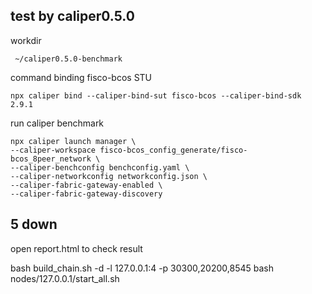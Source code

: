 ##  test by caliper0.5.0
workdir 
```
 ~/caliper0.5.0-benchmark
```
command
binding fisco-bcos STU
```
npx caliper bind --caliper-bind-sut fisco-bcos --caliper-bind-sdk 2.9.1
```
run caliper benchmark

```
npx caliper launch manager \
--caliper-workspace fisco-bcos_config_generate/fisco-bcos_8peer_network \
--caliper-benchconfig benchconfig.yaml \
--caliper-networkconfig networkconfig.json \
--caliper-fabric-gateway-enabled \
--caliper-fabric-gateway-discovery 
```
## 5 down 
open report.html to check result


bash build_chain.sh -d -l 127.0.0.1:4 -p 30300,20200,8545
bash nodes/127.0.0.1/start_all.sh